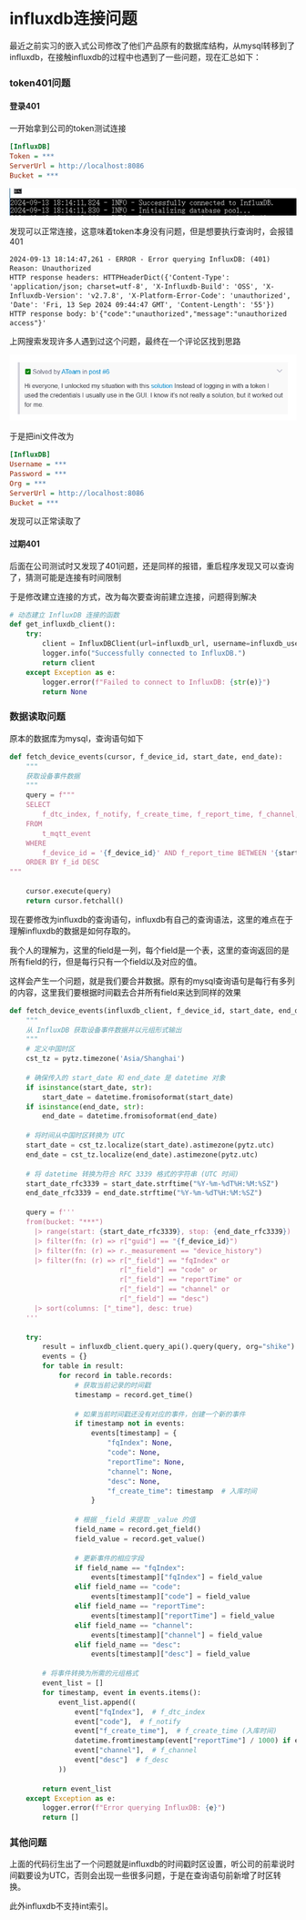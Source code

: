 # influxdb连接问题

最近之前实习的嵌入式公司修改了他们产品原有的数据库结构，从mysql转移到了influxdb，在接触influxdb的过程中也遇到了一些问题，现在汇总如下：

### token401问题

#### 登录401

一开始拿到公司的token测试连接

```ini
[InfluxDB]
Token = ***
ServerUrl = http://localhost:8086
Bucket = ***
```

![78c665f7d532f73e4cf89e901284eb7f](./assets/78c665f7d532f73e4cf89e901284eb7f.png)

发现可以正常连接，这意味着token本身没有问题，但是想要执行查询时，会报错401

```shell
2024-09-13 18:14:47,261 - ERROR - Error querying InfluxDB: (401)
Reason: Unauthorized
HTTP response headers: HTTPHeaderDict({'Content-Type': 'application/json; charset=utf-8', 'X-Influxdb-Build': 'OSS', 'X-Influxdb-Version': 'v2.7.8', 'X-Platform-Error-Code': 'unauthorized', 'Date': 'Fri, 13 Sep 2024 09:44:47 GMT', 'Content-Length': '55'})
HTTP response body: b'{"code":"unauthorized","message":"unauthorized access"}'
```

上网搜索发现许多人遇到过这个问题，最终在一个评论区找到思路

![image-20240919184721228](./assets/image-20240919184721228.png)

于是把ini文件改为

```ini
[InfluxDB]
Username = ***
Password = ***
Org = ***
ServerUrl = http://localhost:8086
Bucket = ***
```

发现可以正常读取了

#### 过期401

后面在公司测试时又发现了401问题，还是同样的报错，重启程序发现又可以查询了，猜测可能是连接有时间限制

于是修改建立连接的方式，改为每次要查询前建立连接，问题得到解决

```python
# 动态建立 InfluxDB 连接的函数
def get_influxdb_client():
    try:
        client = InfluxDBClient(url=influxdb_url, username=influxdb_username, password=influxdb_password, org=influxdb_org)
        logger.info("Successfully connected to InfluxDB.")
        return client
    except Exception as e:
        logger.error(f"Failed to connect to InfluxDB: {str(e)}")
        return None
```

### 数据读取问题

原本的数据库为mysql，查询语句如下

```python
def fetch_device_events(cursor, f_device_id, start_date, end_date):
    """
    获取设备事件数据
    """
    query = f"""
    SELECT
        f_dtc_index, f_notify, f_create_time, f_report_time, f_channel, f_desc
    FROM
        t_mqtt_event 
    WHERE
        f_device_id = '{f_device_id}' AND f_report_time BETWEEN '{start_date}' AND '{end_date}'
    ORDER BY f_id DESC
"""

    cursor.execute(query)
    return cursor.fetchall()
```

现在要修改为influxdb的查询语句，influxdb有自己的查询语法，这里的难点在于理解influxdb的数据是如何存取的。

我个人的理解为，这里的field是一列，每个field是一个表，这里的查询返回的是所有field的行，但是每行只有一个field以及对应的值。

这样会产生一个问题，就是我们要合并数据。原有的mysql查询语句是每行有多列的内容，这里我们要根据时间戳去合并所有field来达到同样的效果

```python
def fetch_device_events(influxdb_client, f_device_id, start_date, end_date):
    """
    从 InfluxDB 获取设备事件数据并以元组形式输出
    """
    # 定义中国时区
    cst_tz = pytz.timezone('Asia/Shanghai')

    # 确保传入的 start_date 和 end_date 是 datetime 对象
    if isinstance(start_date, str):
        start_date = datetime.fromisoformat(start_date)
    if isinstance(end_date, str):
        end_date = datetime.fromisoformat(end_date)

    # 将时间从中国时区转换为 UTC
    start_date = cst_tz.localize(start_date).astimezone(pytz.utc)
    end_date = cst_tz.localize(end_date).astimezone(pytz.utc)

    # 将 datetime 转换为符合 RFC 3339 格式的字符串 (UTC 时间)
    start_date_rfc3339 = start_date.strftime("%Y-%m-%dT%H:%M:%SZ")
    end_date_rfc3339 = end_date.strftime("%Y-%m-%dT%H:%M:%SZ")

    query = f'''
    from(bucket: "***")
      |> range(start: {start_date_rfc3339}, stop: {end_date_rfc3339})
      |> filter(fn: (r) => r["guid"] == "{f_device_id}")
      |> filter(fn: (r) => r._measurement == "device_history")
      |> filter(fn: (r) => r["_field"] == "fqIndex" or 
                           r["_field"] == "code" or 
                           r["_field"] == "reportTime" or 
                           r["_field"] == "channel" or 
                           r["_field"] == "desc")
      |> sort(columns: ["_time"], desc: true)
    '''
    
    try:
        result = influxdb_client.query_api().query(query, org="shike")
        events = {}
        for table in result:
            for record in table.records:
                # 获取当前记录的时间戳
                timestamp = record.get_time()

                # 如果当前时间戳还没有对应的事件，创建一个新的事件
                if timestamp not in events:
                    events[timestamp] = {
                        "fqIndex": None,
                        "code": None,
                        "reportTime": None,
                        "channel": None,
                        "desc": None,
                        "f_create_time": timestamp  # 入库时间
                    }

                # 根据 _field 来提取 _value 的值
                field_name = record.get_field()
                field_value = record.get_value()

                # 更新事件的相应字段
                if field_name == "fqIndex":
                    events[timestamp]["fqIndex"] = field_value
                elif field_name == "code":
                    events[timestamp]["code"] = field_value
                elif field_name == "reportTime":
                    events[timestamp]["reportTime"] = field_value
                elif field_name == "channel":
                    events[timestamp]["channel"] = field_value
                elif field_name == "desc":
                    events[timestamp]["desc"] = field_value

        # 将事件转换为所需的元组格式
        event_list = []
        for timestamp, event in events.items():
            event_list.append((
                event["fqIndex"],  # f_dtc_index
                event["code"],  # f_notify
                event["f_create_time"],  # f_create_time (入库时间)
                datetime.fromtimestamp(event["reportTime"] / 1000) if event["reportTime"] else None,  # f_report_time (上报时间)
                event["channel"],  # f_channel
                event["desc"]  # f_desc
            ))

        return event_list
    except Exception as e:
        logger.error(f"Error querying InfluxDB: {e}")
        return []
```

### 其他问题

上面的代码衍生出了一个问题就是influxdb的时间戳时区设置，听公司的前辈说时间戳要设为UTC，否则会出现一些很多问题，于是在查询语句前新增了时区转换。

此外influxdb不支持int索引。




